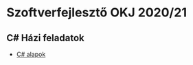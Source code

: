 # Szoftverfejlesztő OKJ 2020/21

## C# Házi feladatok

* [C# alapok](https://forms.gle/KB4SzhfYxy2VNCYc8)
